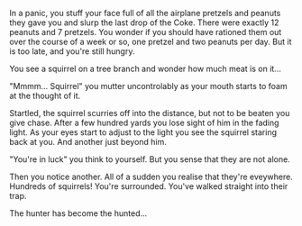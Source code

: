 In a panic, you stuff your face full of all the airplane 
pretzels and peanuts they gave you and slurp the last drop of
the Coke. There were exactly 12 peanuts and 7 pretzels. You
wonder if you should have rationed them out over the course
of a week or so, one pretzel and two peanuts per day. But 
it is too late, and you're still hungry.

You see a squirrel on a tree branch and wonder how much meat
is on it...

"Mmmm... Squirrel" you mutter uncontrolably as your mouth
starts to foam at the thought of it.

Startled, the squirrel scurries off into the distance, but not
to be beaten you give chase. After a few hundred yards you lose
sight of him in the fading light. As your eyes start to adjust
to the light you see the squirrel staring back at you. And another
just beyond him.

"You're in luck" you think to yourself. But you sense that they
are not alone.

Then you notice another. All of a sudden you realise that they're
eveywhere. Hundreds of squirrels! You're surrounded. You've walked
straight into their trap.

The hunter has become the hunted...
